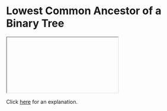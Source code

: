# Lowest Common Ancestor of a Binary Tree 

<iframe></iframe>

Click [here](Explanation.md) for an explanation.

